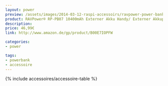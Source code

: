 ```yaml
---
layout: power
preview: /assets/images/2014-03-12-raspi-accessoirs/ravpower-power-bank.jpg
product: RAVPower® RP-PB07 10400mAh Externer Akku Handy/ Externer Akkupack / Powerbank
description:
price: 46,99€
link: http://www.amazon.de/gp/product/B00E7IOPFW

categories:
- power

tags:
- powerbank
- accessoire
---
```


{% include accessoires/accessoire-table %}